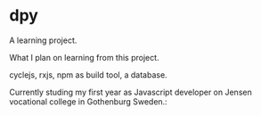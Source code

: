 # dpy

A learning project.

What I plan on learning from this project.

cyclejs,
rxjs,
npm as build tool,
a database.

Currently studing my first year as Javascript developer on Jensen vocational college in Gothenburg Sweden.:

